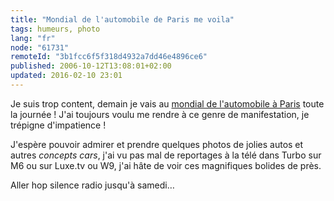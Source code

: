 ```yaml
---
title: "Mondial de l'automobile de Paris me voila"
tags: humeurs, photo
lang: "fr"
node: "61731"
remoteId: "3b1fcc6f5f318d4932a7dd46e4896ce6"
published: 2006-10-12T13:08:01+02:00
updated: 2016-02-10 23:01
---
```

 
Je suis trop content, demain je vais au [mondial de l'automobile à
Paris](http://www.mondial-automobile.com/) toute la journée ! J'ai toujours
voulu me rendre à ce genre de manifestation, je trépigne d'impatience !

 
J'espère pouvoir admirer et prendre quelques photos de jolies autos et autres
*concepts cars*, j'ai vu pas mal de reportages à la télé dans Turbo sur
M6 ou sur Luxe.tv ou W9, j'ai
hâte de voir ces magnifiques bolides de près.

Aller hop silence radio jusqu'à samedi…
